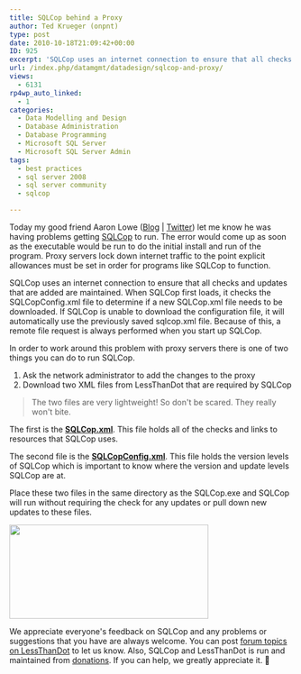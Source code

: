 ```yaml
---
title: SQLCop behind a Proxy
author: Ted Krueger (onpnt)
type: post
date: 2010-10-18T21:09:42+00:00
ID: 925
excerpt: 'SQLCop uses an internet connection to ensure that all checks and updates that are added are maintained.  When SQLCop first loads, it checks the SQLCopConfig.xml file to determine if a new SQLCop.xml file needs to be downloaded.  If SQLCop is unable to download the configuration file, it will automatically use the previously saved sqlcop.xml file.  Because of this, a remote file request is always performed when you start up SQLCop.In order to work around this problem with proxy servers there is one of two things you can do to run SQLCop.'
url: /index.php/datamgmt/datadesign/sqlcop-and-proxy/
views:
  - 6131
rp4wp_auto_linked:
  - 1
categories:
  - Data Modelling and Design
  - Database Administration
  - Database Programming
  - Microsoft SQL Server
  - Microsoft SQL Server Admin
tags:
  - best practices
  - sql server 2008
  - sql server community
  - sqlcop

---
```

Today my good friend Aaron Lowe ([Blog][1] | [Twitter][2]) let me know he was having problems getting [SQLCop][3] to run. The error would come up as soon as the executable would be run to do the initial install and run of the program. Proxy servers lock down internet traffic to the point explicit allowances must be set in order for programs like SQLCop to function.

SQLCop uses an internet connection to ensure that all checks and updates that are added are maintained. When SQLCop first loads, it checks the SQLCopConfig.xml file to determine if a new SQLCop.xml file needs to be downloaded. If SQLCop is unable to download the configuration file, it will automatically use the previously saved sqlcop.xml file. Because of this, a remote file request is always performed when you start up SQLCop.

In order to work around this problem with proxy servers there is one of two things you can do to run SQLCop.

  1. Ask the network administrator to add the changes to the proxy
  2. Download two XML files from LessThanDot that are required by SQLCop

> The two files are very lightweight! So don't be scared. They really won't bite.

The first is the **[SQLCop.xml][4]**. This file holds all of the checks and links to resources that SQLCop uses. 

The second file is the **[SQLCopConfig.xml][5]**. This file holds the version levels of SQLCop which is important to know where the version and update levels SQLCop are at.

Place these two files in the same directory as the SQLCop.exe and SQLCop will run without requiring the check for any updates or pull down new updates to these files.

<div class="image_block">
  <img src="/wp-content/uploads/blogs/DataMgmt/sqlcop_programfiles.gif" alt="" title="" width="353" height="167" />
</div>

We appreciate everyone's feedback on SQLCop and any problems or suggestions that you have are always welcome. You can post [forum topics on LessThanDot][6] to let us know. Also, SQLCop and LessThanDot is run and maintained from [donations][7]. If you can help, we greatly appreciate it. 🙂

 [1]: http://www.aaronlowe.net/
 [2]: http://twitter.com/Vendoran
 [3]: http://sqlcop.ltd.local/
 [4]: http://sqlcop.ltd.local/sqlcop.xml
 [5]: http://sqlcop.ltd.local/sqlcopconfig.xml
 [6]: http://forum.ltd.local/viewforum.php?f=145
 [7]: http://ltd.local/donate.php